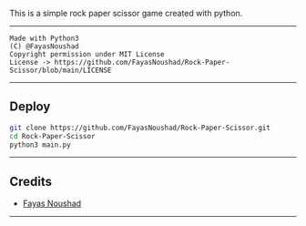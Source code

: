 This is a simple rock paper scissor game created with python.

---

```
Made with Python3
(C) @FayasNoushad
Copyright permission under MIT License
License -> https://github.com/FayasNoushad/Rock-Paper-Scissor/blob/main/LICENSE
```

---

## Deploy

```sh
git clone https://github.com/FayasNoushad/Rock-Paper-Scissor.git
cd Rock-Paper-Scissor
python3 main.py
```

---

## Credits

- [Fayas Noushad](https://github.com/FayasNoushad)

---
